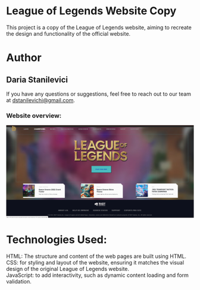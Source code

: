 # League of Legends Website Copy

This project is a copy of the League of Legends website, aiming to recreate the design and functionality of the official website. 

# Author
## Daria Stanilevici
If you have any questions or suggestions, feel free to reach out to our team at dstanilevichi@gmail.com.

### Website overview:
![Overview](images/website.png)

# Technologies Used:
HTML: The structure and content of the web pages are built using HTML.<br>
CSS: for styling and layout of the website, ensuring it matches the visual design of the original League of Legends website.<br>
JavaScript: to add interactivity, such as dynamic content loading and form validation.
